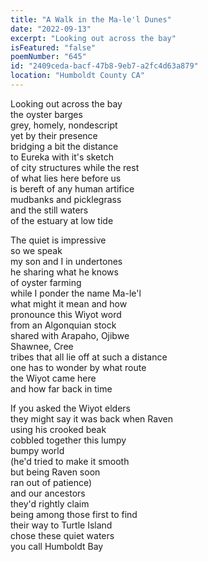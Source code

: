 ```yaml
---
title: "A Walk in the Ma-le'l Dunes"
date: "2022-09-13"
excerpt: "Looking out across the bay"
isFeatured: "false"
poemNumber: "645"
id: "2409ceda-bacf-47b8-9eb7-a2fc4d63a879"
location: "Humboldt County CA"
---
```


Looking out across the bay  
the oyster barges  
grey, homely, nondescript  
yet by their presence  
bridging a bit the distance  
to Eureka with it's sketch  
of city structures while the rest  
of what lies here before us  
is bereft of any human artifice  
mudbanks and picklegrass  
and the still waters  
of the estuary at low tide

The quiet is impressive  
so we speak  
my son and I in undertones  
he sharing what he knows  
of oyster farming  
while I ponder the name Ma-le'l  
what might it mean and how  
pronounce this Wiyot word  
from an Algonquian stock  
shared with Arapaho, Ojibwe  
Shawnee, Cree  
tribes that all lie off at such a distance  
one has to wonder by what route  
the Wiyot came here  
and how far back in time

If you asked the Wiyot elders  
they might say it was back when Raven  
using his crooked beak  
cobbled together this lumpy  
bumpy world  
(he'd tried to make it smooth  
but being Raven soon  
ran out of patience)  
and our ancestors  
they'd rightly claim  
being among those first to find  
their way to Turtle Island  
chose these quiet waters  
you call Humboldt Bay
